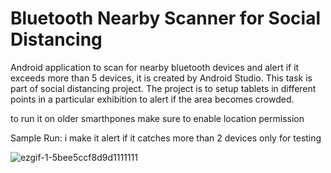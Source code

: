 # Bluetooth Nearby Scanner for Social Distancing
Android application to scan for nearby bluetooth devices and alert if it exceeds more than 5 devices, it is created by Android Studio. This task is part of social distancing project.
The project is to setup tablets in different points in a particular exhibition to alert if the area becomes crowded.

to run it on older smarthpones make sure to enable location permission

Sample Run: i make it alert if it catches more than 2 devices only for testing

![ezgif-1-5bee5ccf8d9d1111111](https://user-images.githubusercontent.com/67188835/87252836-eda29500-c47e-11ea-8efe-8210c6d6dc51.gif)

